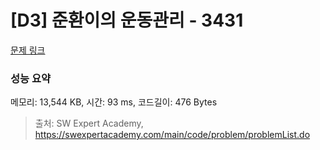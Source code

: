 # [D3] 준환이의 운동관리 - 3431 

[문제 링크](https://swexpertacademy.com/main/code/problem/problemDetail.do?contestProbId=AWE_ZXcqAAMDFAV2) 

### 성능 요약

메모리: 13,544 KB, 시간: 93 ms, 코드길이: 476 Bytes



> 출처: SW Expert Academy, https://swexpertacademy.com/main/code/problem/problemList.do